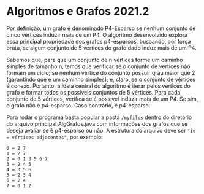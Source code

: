 # Algoritmos e Grafos 2021.2
Por definição, um grafo é denominado P4-Esparso se nenhum conjunto de cinco vértices induzir mais de um P4. O algoritmo desenvolvido explora essa principal propriedade dos grafos p4-esparsos, buscando, por força bruta, se algum conjunto de 5 vértices do grafo dado induz mais de um P4.

Sabemos que, para que um conjunto de n vértices forme um caminho simples de tamanho n, temos que verificar se o conjunto de vértices não formam um ciclo; se nenhum vértice do conjunto possuir grau maior que 2 (garantindo que é um caminho simples); e, claro, se o conjunto de vértices é conexo. Portanto, a ideia central do algoritmo é iterar pelos vértices do grafo e formar todos os possíveis conjuntos de 5 vértices. Para cada conjunto de 5 vértices, verifica se é possível induzir mais de um P4. Se sim, o grafo não é p4-esparso. Caso contrário, é p4-esparso.

Para rodar o programa basta popular a pasta ```/myfiles``` dentro do diretório do arquivo principal AlgGrafos.java com informações dos grafos que se deseja avaliar se é p4-esparso ou não. A estrutura do arquivo deve ser ```"id = vértices adjacentes"```, por exemplo: 
```
0 = 2 7
1 = 2 7
2 = 0 1 3 5 6 7
3 = 2 4 5
4 = 3 5 6
5 = 2 3 4
6 = 2 4
7 = 0 1 2
```
